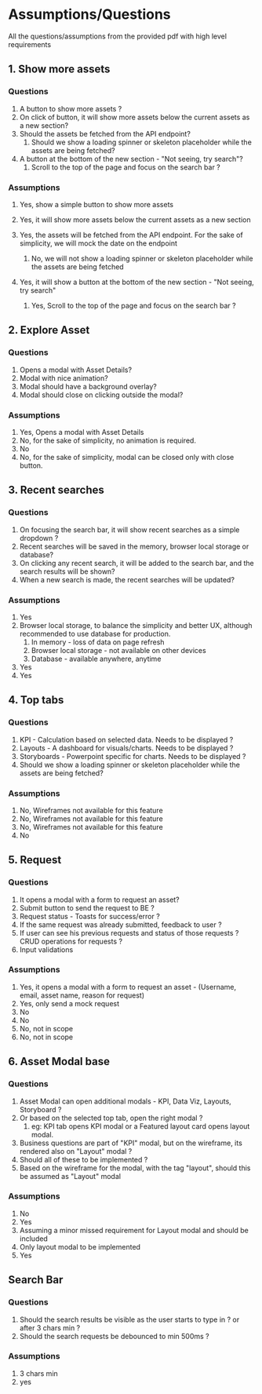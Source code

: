 # Assumptions/Questions

All the questions/assumptions from the provided pdf with high level requirements

## 1. Show more assets

### Questions

1. A button to show more assets ?
2. On click of button, it will show more assets below the current assets as a new section?
3. Should the assets be fetched from the API endpoint?
   1. Should we show a loading spinner or skeleton placeholder while the assets are being fetched?
4. A button at the bottom of the new section - "Not seeing, try search"?
   1. Scroll to the top of the page and focus on the search bar ?

### Assumptions

1. Yes, show a simple button to show more assets
2. Yes, it will show more assets below the current assets as a new section
3. Yes, the assets will be fetched from the API endpoint. For the sake of simplicity, we will mock the date on the endpoint

   1. No, we will not show a loading spinner or skeleton placeholder while the assets are being fetched

4. Yes, it will show a button at the bottom of the new section - "Not seeing, try search"

   1. Yes, Scroll to the top of the page and focus on the search bar ?

## 2. Explore Asset

### Questions

1. Opens a modal with Asset Details?
2. Modal with nice animation?
3. Modal should have a background overlay?
4. Modal should close on clicking outside the modal?

### Assumptions

1. Yes, Opens a modal with Asset Details
2. No, for the sake of simplicity, no animation is required.
3. No
4. No, for the sake of simplicity, modal can be closed only with close button.

## 3. Recent searches

### Questions

1.  On focusing the search bar, it will show recent searches as a simple dropdown ?
2.  Recent searches will be saved in the memory, browser local storage or database?
3.  On clicking any recent search, it will be added to the search bar, and the search results will be shown?
4.  When a new search is made, the recent searches will be updated?

### Assumptions

1. Yes
2. Browser local storage, to balance the simplicity and better UX, although recommended to use database for production.
   1. In memory - loss of data on page refresh
   2. Browser local storage - not available on other devices
   3. Database - available anywhere, anytime
3. Yes
4. Yes

## 4. Top tabs

### Questions

1.  KPI - Calculation based on selected data. Needs to be displayed ?
2.  Layouts - A dashboard for visuals/charts. Needs to be displayed ?
3.  Storyboards - Powerpoint specific for charts. Needs to be displayed ?
4.  Should we show a loading spinner or skeleton placeholder while the assets are being fetched?

### Assumptions

1. No, Wireframes not available for this feature
2. No, Wireframes not available for this feature
3. No, Wireframes not available for this feature
4. No

## 5. Request

### Questions

1. It opens a modal with a form to request an asset?
2. Submit button to send the request to BE ?
3. Request status - Toasts for success/error ?
4. If the same request was already submitted, feedback to user ?
5. If user can see his previous requests and status of those requests ? CRUD operations for requests ?
6. Input validations

### Assumptions

1. Yes, it opens a modal with a form to request an asset - (Username, email, asset name, reason for request)
2. Yes, only send a mock request
3. No
4. No
5. No, not in scope
6. No, not in scope

## 6. Asset Modal base

### Questions

1. Asset Modal can open additional modals - KPI, Data Viz, Layouts, Storyboard ?
2. Or based on the selected top tab, open the right modal ?
   1. eg: KPI tab opens KPI modal or a Featured layout card opens layout modal.
3. Business questions are part of "KPI" modal, but on the wireframe, its rendered also on "Layout" modal ?
4. Should all of these to be implemented ?
5. Based on the wireframe for the modal, with the tag "layout", should this be assumed as "Layout" modal

### Assumptions

1. No
2. Yes
3. Assuming a minor missed requirement for Layout modal and should be included
4. Only layout modal to be implemented
5. Yes

## Search Bar

### Questions

1. Should the search results be visible as the user starts to type in ? or after 3 chars min ?
2. Should the search requests be debounced to min 500ms ?

### Assumptions

1. 3 chars min
2. yes
